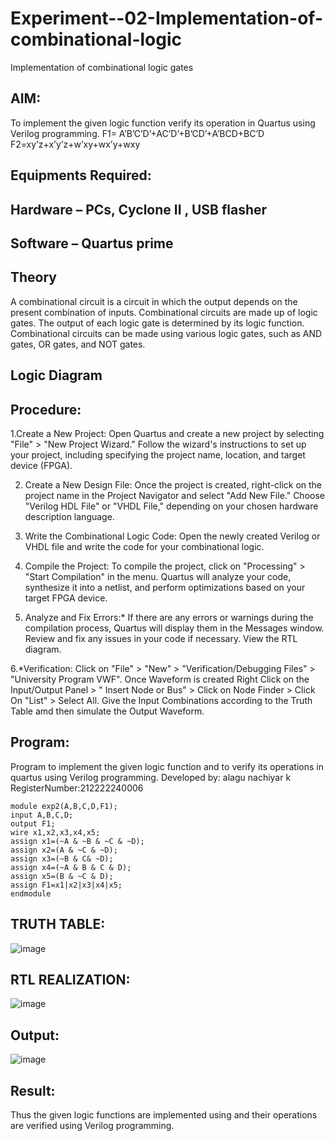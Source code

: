 # Experiment--02-Implementation-of-combinational-logic
Implementation of combinational logic gates
 
## AIM:
To implement the given logic function verify its operation in Quartus using Verilog programming.
 F1= A’B’C’D’+AC’D’+B’CD’+A’BCD+BC’D
F2=xy’z+x’y’z+w’xy+wx’y+wxy
 
 
 
## Equipments Required:
## Hardware – PCs, Cyclone II , USB flasher
## Software – Quartus prime


## Theory
A combinational circuit is a circuit in which the output depends on the present combination of inputs. Combinational circuits are made up of logic gates. The output of each logic gate is determined by its logic function. Combinational circuits can be made using various logic gates, such as AND gates, OR gates, and NOT gates. 

## Logic Diagram
## Procedure:

1.Create a New Project:
Open Quartus and create a new project by selecting "File" > "New Project Wizard."
Follow the wizard's instructions to set up your project, including specifying the project name, location, and target device (FPGA).

2. Create a New Design File:
Once the project is created, right-click on the project name in the Project Navigator and select "Add New File."
Choose "Verilog HDL File" or "VHDL File," depending on your chosen hardware description language.

3. Write the Combinational Logic Code:
Open the newly created Verilog or VHDL file and write the code for your combinational logic.

4. Compile the Project:
To compile the project, click on "Processing" > "Start Compilation" in the menu.
Quartus will analyze your code, synthesize it into a netlist, and perform optimizations based on your target FPGA device.

5. Analyze and Fix Errors:*
If there are any errors or warnings during the compilation process, Quartus will display them in the Messages window.
Review and fix any issues in your code if necessary.
View the RTL diagram.

6.*Verification:
Click on "File" > "New" > "Verification/Debugging Files" > "University Program VWF".
Once Waveform is created Right Click on the Input/Output Panel > " Insert Node or Bus" > Click on Node Finder > Click On "List" > Select All.
Give the Input Combinations according to the Truth Table amd then simulate the Output Waveform.
## Program:

Program to implement the given logic function and to verify its operations in quartus using Verilog programming.
Developed by: alagu nachiyar k
RegisterNumber:212222240006
```
module exp2(A,B,C,D,F1);
input A,B,C,D;
output F1;
wire x1,x2,x3,x4,x5;
assign x1=(~A & ~B & ~C & ~D);
assign x2=(A & ~C & ~D);
assign x3=(~B & C& ~D);
assign x4=(~A & B & C & D);
assign x5=(B & ~C & D);
assign F1=x1|x2|x3|x4|x5;
endmodule
```





## TRUTH TABLE:
![image](https://github.com/Nachiyarr/Experiment--02-Implementation-of-combinational-logic-/assets/113497340/419acdf6-e2cd-46ce-b185-4ca5e19dae23)


## RTL REALIZATION:
![image](https://github.com/Nachiyarr/Experiment--02-Implementation-of-combinational-logic-/assets/113497340/6f53be14-8b99-4774-b310-04480e805d70)

## Output:
![image](https://github.com/Nachiyarr/Experiment--02-Implementation-of-combinational-logic-/assets/113497340/d06dcdf4-7baf-451a-a5ef-2b170f7ef83a)




## Result:
Thus the given logic functions are implemented using  and their operations are verified using Verilog programming.
